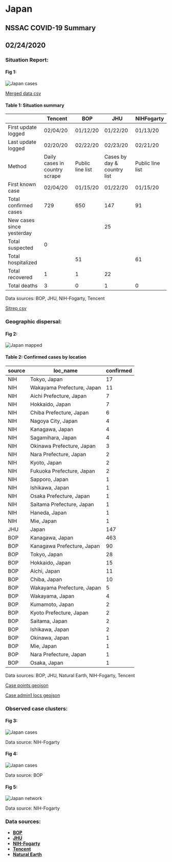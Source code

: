 # Japan
## NSSAC COVID-19 Summary
## 02/24/2020



### Situation Report:
#### Fig 1:
![Japan cases](../merged_histories/Japan_merged_histories.png)

[Merged data csv](https://github.com/SchlittDataSci/SchlittDataSci.github.io/blob/master/data/tables/Japan_merged_daily.csv)

#### Table 1: Situation summary


|                           | Tencent                       | BOP              | JHU                         | NIHFogarty       |
|---------------------------|-------------------------------|------------------|-----------------------------|------------------|
| First update logged       | 02/04/20                      | 01/12/20         | 01/22/20                    | 01/13/20         |
| Last update logged        | 02/20/20                      | 02/22/20         | 02/23/20                    | 02/21/20         |
| Method                    | Daily cases in country scrape | Public line list | Cases by day & country list | Public line list |
| First known case          | 02/04/20                      | 01/15/20         | 01/22/20                    | 01/15/20         |
| Total confirmed cases     | 729                           | 650              | 147                         | 91               |
| New cases since yesterday |                               |                  | 25                          |                  |
| Total suspected           | 0                             |                  |                             |                  |
| Total hospitalized        |                               | 51               |                             | 61               |
| Total recovered           | 1                             | 1                | 22                          |                  |
| Total deaths              | 3                             | 0                | 1                           | 0                |

Data sources: BOP, JHU, NIH-Fogarty, Tencent


[Sitrep csv](https://github.com/SchlittDataSci/SchlittDataSci.github.io/blob/master/data/tables/Japan_sitrep.csv)

### Geographic dispersal:
#### Fig 2:
![Japan mapped](../case_locs/Japan_case_locs.png)

#### Table 2: Confirmed cases by location


| source   | loc_name                   |   confirmed |
|----------|----------------------------|-------------|
| NIH      | Tokyo, Japan               |          17 |
| NIH      | Wakayama Prefecture, Japan |          11 |
| NIH      | Aichi Prefecture, Japan    |           7 |
| NIH      | Hokkaido, Japan            |           7 |
| NIH      | Chiba Prefecture, Japan    |           6 |
| NIH      | Nagoya City, Japan         |           4 |
| NIH      | Kanagawa, Japan            |           4 |
| NIH      | Sagamihara, Japan          |           4 |
| NIH      | Okinawa Prefecture, Japan  |           3 |
| NIH      | Nara Prefecture, Japan     |           2 |
| NIH      | Kyoto, Japan               |           2 |
| NIH      | Fukuoka Prefecture, Japan  |           2 |
| NIH      | Sapporo, Japan             |           1 |
| NIH      | Ishikawa, Japan            |           1 |
| NIH      | Osaka Prefecture, Japan    |           1 |
| NIH      | Saitama Prefecture, Japan  |           1 |
| NIH      | Haneda, Japan              |           1 |
| NIH      | Mie, Japan                 |           1 |
| JHU      | Japan                      |         147 |
| BOP      | Kanagawa, Japan            |         463 |
| BOP      | Kanagawa Prefecture, Japan |          90 |
| BOP      | Tokyo, Japan               |          28 |
| BOP      | Hokkaido, Japan            |          15 |
| BOP      | Aichi, Japan               |          11 |
| BOP      | Chiba, Japan               |          10 |
| BOP      | Wakayama Prefecture, Japan |           5 |
| BOP      | Wakayama, Japan            |           4 |
| BOP      | Kumamoto, Japan            |           2 |
| BOP      | Kyoto Prefecture, Japan    |           2 |
| BOP      | Saitama, Japan             |           2 |
| BOP      | Ishikawa, Japan            |           2 |
| BOP      | Okinawa, Japan             |           1 |
| BOP      | Mie, Japan                 |           1 |
| BOP      | Nara Prefecture, Japan     |           1 |
| BOP      | Osaka, Japan               |           1 |

Data sources: BOP, JHU, Natural Earth, NIH-Fogarty, Tencent


[Case points geojson](https://github.com/SchlittDataSci/SchlittDataSci.github.io/blob/master/data/shapes/Japan_case_locs.geojson)

[Case admin1 locs geojson](https://github.com/SchlittDataSci/SchlittDataSci.github.io/blob/master/data/shapes/Japan_admin1_locs.geojson)

### Observed case clusters:
#### Fig 3:
![Japan cases](../cluster_analysis/Japan_imported_cases_NIHFogarty.png)



Data source: NIH-Fogarty


#### Fig 4:
![Japan cases](../cluster_analysis/Japan_imported_cases_BOP.png)



Data source: BOP


#### Fig 5:
![Japan network](../autochthonous_networks/Japan_network.png)



Data source: NIH-Fogarty


### Data sources:
* **[BOP](https://github.com/beoutbreakprepared/nCoV2019)**
* **[JHU](https://github.com/CSSEGISandData/COVID-19)** 
* **[NIH-Fogarty](https://docs.google.com/spreadsheets/d/1jS24DjSPVWa4iuxuD4OAXrE3QeI8c9BC1hSlqr-NMiU/edit#gid=1187587451)** 
* **[Tencent](https://news.qq.com/zt2020/page/feiyan.htm)**
* **[Natural Earth](https://www.naturalearthdata.com/forums/forum/natural-earth-map-data/cultural-vectors/admin-1-states-provinces-and-their-boundaries/)**

<!-- Global site tag (gtag.js) - Google Analytics -->
<script async src="https://www.googletagmanager.com/gtag/js?id=UA-158816269-1"></script>
<script>
  window.dataLayer = window.dataLayer || [];
  function gtag(){dataLayer.push(arguments);}
  gtag('js', new Date());

  gtag('config', 'UA-158816269-1');
</script>